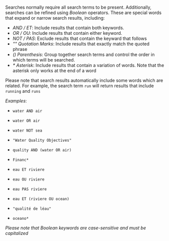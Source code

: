 
Searches normally require all search terms to be present. Additionally,
searches can be refined using _Boolean_ operators. These are special words that
expand or narrow search results, including:

  - *AND / ET*: Include results that contain both keywords.
  - *OR / OU*: Include results that contain either keyword.
  - *NOT / PAS*: Exclude results that contain the keyward that follows
  - *"" Quotation Marks*: Include results that exactly match the quoted phrase
  - *() Parenthesis*: Group together search terms and control the order in which terms will be searched.
  - *\* Asterisk*: Include results that contain a variation of words. Note that the asterisk only works at the end of a word

Please note that search results automatically include some words which
are related. For example, the search term `run` will return results that include
`running` and `runs`

*Examples*:

  - `water AND air`
  - `water OR air`
  - `water NOT sea`
  - `"Water Quality Objectives"`
  - `quality AND (water OR air)`
  - `Financ*`

  - `eau ET riviere`
  - `eau OU riviere`
  - `eau PAS riviere`
  - `eau ET (riviere OU ocean)`
  - `"qualité de léau"`
  - `oceano*`

_Please note that Boolean keywords are case-sensitive and must be capitalized_
